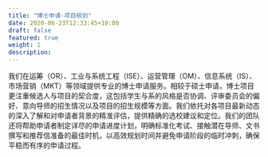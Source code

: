 ```yaml
---
title: "博士申请-项目规划"
date: 2020-06-23T12:33:45+10:00
draft: false
featured: true
weight: 1
description: 
---
```


我们在运筹（OR）、工业与系统工程（ISE）、运营管理（OM）、信息系统（IS）、市场营销（MKT）等领域提供专业的博士申请服务。相较于硕士申请，博士项目更注重候选人与项目的契合度，这包括学生与系的风格是否协调、评审委员会的偏好、意向导师的招生情况以及项目的招生规模等方面。我们依托对各项目最新动态的深入了解和对申请者背景的精准评估，提供精确的选校建议和定位。我们的团队还将帮助申请者制定详尽的申请进度计划，明确标准化考试、接触潜在导师、文书撰写和推荐信准备的最佳时机，以高效规划时间并避免申请阶段的临时冲刺，确保平稳而有序的申请过程。